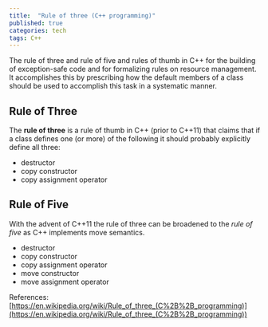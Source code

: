 ```yaml
---
title:  "Rule of three (C++ programming)"
published: true
categories: tech
tags: C++
---
```


The rule of three and rule of five and rules of thumb in C++ for the building of
exception-safe code and for formalizing rules on resource management. It accomplishes this
by prescribing how the default members of a class should be used to accomplish this task
in a systematic manner.

## Rule of Three

The **rule of three** is a rule of thumb in C++ (prior to C++11) that claims that if a
class defines one (or more) of the following it should probably explicitly define all
three:

- destructor
- copy constructor
- copy assignment operator

## Rule of Five

With the advent of C++11 the rule of three can be broadened to the *rule of five* as C++
implements move semantics.

- destructor
- copy constructor
- copy assignment operator
- move constructor
- move assignment operator

References: [https://en.wikipedia.org/wiki/Rule_of_three_(C%2B%2B_programming)](https://en.wikipedia.org/wiki/Rule_of_three_(C%2B%2B_programming))

